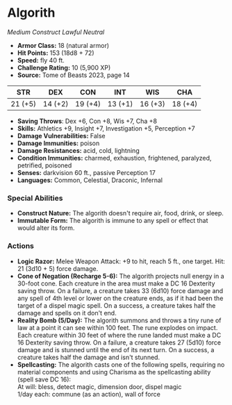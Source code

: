 # Algorith

*Medium* *Construct* *Lawful Neutral*

- **Armor Class:** 18 (natural armor)
- **Hit Points:** 153 (18d8 + 72)
- **Speed:** fly 40 ft.
- **Challenge Rating:** 10 (5,900 XP)
- **Source:** Tome of Beasts 2023, page 14

| STR | DEX | CON | INT | WIS | CHA |
| --- | --- | --- | --- | --- | --- |
| 21 (+5) | 14 (+2) | 19 (+4) | 13 (+1) | 16 (+3) | 18 (+4) |

- **Saving Throws**: Dex +6, Con +8, Wis +7, Cha +8
- **Skills:** Athletics +9, Insight +7, Investigation +5, Perception +7
- **Damage Vulnerabilities:** False
- **Damage Immunities:** poison
- **Damage Resistances:** acid, cold, lightning
- **Condition Immunities:** charmed, exhaustion, frightened, paralyzed, petrified, poisoned
- **Senses:** darkvision 60 ft., passive Perception 17
- **Languages:** Common, Celestial, Draconic, Infernal

### Special Abilities

- **Construct Nature:** The algorith doesn't require air, food, drink, or sleep.
- **Immutable Form:** The algorith is immune to any spell or effect that would alter its form.

### Actions

- **Logic Razor:** Melee Weapon Attack: +9 to hit, reach 5 ft., one target. Hit: 21 (3d10 + 5) force damage.
- **Cone of Negation (Recharge 5-6):** The algorith projects null energy in a 30-foot cone. Each creature in the area must make a DC 16 Dexterity saving throw. On a failure, a creature takes 33 (6d10) force damage and any spell of 4th level or lower on the creature ends, as if it had been the target of a dispel magic spell. On a success, a creature takes half the damage and spells on it don't end.
- **Reality Bomb (5/Day):** The algorith summons and throws a tiny rune of law at a point it can see within 100 feet. The rune explodes on impact. Each creature within 30 feet of where the rune landed must make a DC 16 Dexterity saving throw. On a failure, a creature takes 27 (5d10) force damage and is stunned until the end of its next turn. On a success, a creature takes half the damage and isn't stunned.
- **Spellcasting:** The algorith casts one of the following spells, requiring no material components and using Charisma as the spellcasting ability (spell save DC 16): <br>At will: bless, detect magic, dimension door, dispel magic<br>1/day each: commune (as an action), wall of force

